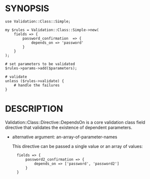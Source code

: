 # SYNOPSIS

    use Validation::Class::Simple;

    my $rules = Validation::Class::Simple->new(
        fields => {
            password_confirmation  => {
                depends_on => 'password'
            }
        }
    );

    # set parameters to be validated
    $rules->params->add($parameters);

    # validate
    unless ($rules->validate) {
        # handle the failures
    }

# DESCRIPTION

Validation::Class::Directive::DependsOn is a core validation class field
directive that validates the existence of dependent parameters.

- alternative argument: an-array-of-parameter-names

    This directive can be passed a single value or an array of values:

        fields => {
            password2_confirmation => {
                depends_on => ['password', 'password2']
            }
        }
